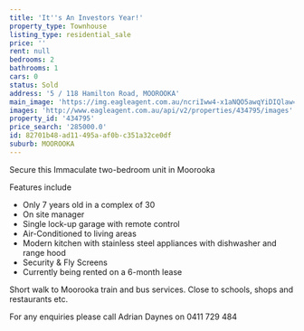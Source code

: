 ```yaml
---
title: 'It''s An Investors Year!'
property_type: Townhouse
listing_type: residential_sale
price: ''
rent: null
bedrooms: 2
bathrooms: 1
cars: 0
status: Sold
address: '5 / 118 Hamilton Road, MOOROOKA'
main_image: 'https://img.eagleagent.com.au/ncriIww4-x1aNQO5awqYiDIQlaw=/1280x854/smart/https://s3-us-west-2.amazonaws.com/eagleagent-orig/images/6818053/103979683-image-M.jpg'
images: 'http://www.eagleagent.com.au/api/v2/properties/434795/images'
property_id: '434795'
price_search: '285000.0'
id: 82701b48-ad11-495a-af0b-c351a32ce0df
suburb: MOOROOKA
---
```

Secure this Immaculate two-bedroom unit in Moorooka

Features include
- Only 7 years old in a complex of 30
- On site manager
- Single lock-up garage with remote control
- Air-Conditioned to living areas
- Modern kitchen with stainless steel appliances with dishwasher and range hood
- Security & Fly Screens
- Currently being rented on a 6-month lease

Short walk to Moorooka train and bus services.
Close to schools, shops and restaurants etc.

For any enquiries please call Adrian Daynes on 0411 729 484